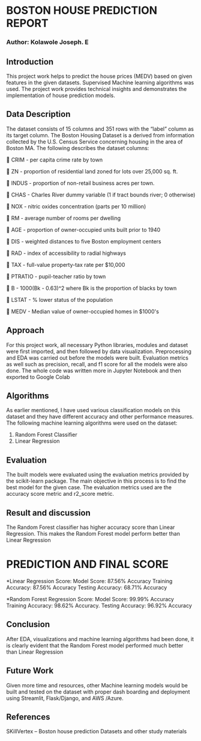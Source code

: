 # BOSTON HOUSE PREDICTION REPORT

### Author: Kolawole Joseph. E


## Introduction 
This project work helps to predict the house prices (MEDV) based on given features in the given datasets. Supervised Machine learning algorithms was used. The project work provides technical insights and demonstrates the implementation of house prediction models.

## Data Description
The dataset consists of 15 columns and 351 rows with the “label” column as its target column. The Boston Housing Dataset is a derived from information collected by the U.S. Census Service concerning housing in the area of Boston MA. The following describes the dataset columns:

	CRIM 		- per capita crime rate by town

	ZN 		  - proportion of residential land zoned for lots over 25,000 sq. ft.

	INDUS 	- proportion of non-retail business acres per town.

	CHAS 		- Charles River dummy variable (1 if tract bounds river; 0 otherwise)

	NOX 		- nitric oxides concentration (parts per 10 million)

	RM 		  - average number of rooms per dwelling

	AGE 		- proportion of owner-occupied units built prior to 1940

	DIS 		- weighted distances to five Boston employment centers

	RAD 		- index of accessibility to radial highways

	TAX 		- full-value property-tax rate per $10,000

	PTRATIO - pupil-teacher ratio by town

	B 		  - 1000(Bk - 0.63)^2 where Bk is the proportion of blacks by town

	LSTAT 	- % lower status of the population

	MEDV 	  - Median value of owner-occupied homes in $1000&#39;s

## Approach 
For this project work, all necessary Python libraries, modules and dataset were first imported, and then followed by data visualization. Preprocessing and EDA was carried out before the models were built. Evaluation metrics as well such as precision, recall, and f1 score for all the models were also done. The whole code was written more in Jupyter Notebook and then exported to Google Colab 

## Algorithms 
As earlier mentioned, I have used various classification models on this dataset and they have different accuracy and other performance measures. The following machine learning algorithms were used on the dataset:

1.	Random Forest Classifier 
2.	Linear Regression

## Evaluation 
The built models were evaluated using the evaluation metrics provided by the scikit-learn package. The main objective in this process is to find the best model for the given case. The evaluation metrics used are the accuracy score metric and r2_score metric.

## Result and discussion 
The Random Forest classifier has higher accuracy score than Linear Regression. This makes the Random Forest model perform better than Linear Regression

# PREDICTION AND FINAL SCORE

*Linear Regression Score:
Model Score: 87.56% Accuracy Training Accuracy: 87.56% Accuracy Testing Accuracy: 68.71% Accuracy

*Random Forest Regression Score:
Model Score: 99.99% Accuracy Training Accuracy: 98.62% Accuracy. Testing Accuracy: 96.92% Accuracy

## Conclusion 
After EDA, visualizations and machine learning algorithms had been done, it is clearly evident that the Random Forest model performed much better than Linear Regression

## Future Work 
Given more time and resources, other Machine learning models would be built and tested on the dataset with proper dash boarding and deployment using Streamlit, Flask/Django, and AWS /Azure.

## References 
SKillVertex	– Boston house prediction Datasets and other study materials
